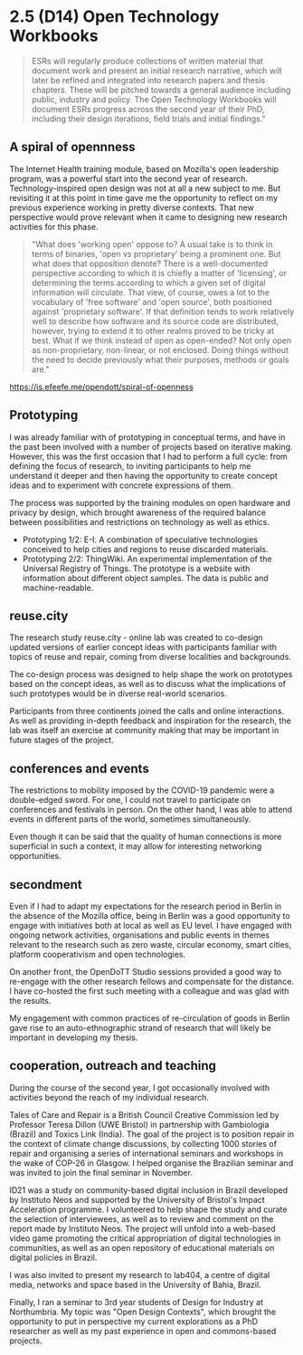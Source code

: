 # 2.5 (D14) Open Technology Workbooks

> ESRs will regularly produce collections of written material that document work and present an initial research narrative, which will later be refined and integrated into research papers and thesis chapters. These will be pitched towards a general audience including public, industry and policy.
> The Open Technology  Workbooks will document ESRs progress across the second year of their PhD, including their design iterations, field trials and initial findings."

## A spiral of opennness

The Internet Health training module, based on Mozilla's open leadership program, was a powerful start into the second year of research. Technology-inspired open design was not at all a new subject to me. But revisiting it at this point in time gave me the opportunity to reflect on my previous experience working in pretty diverse contexts. That new perspective would prove relevant when it came to designing new research activities for this phase.

> "What does 'working open' oppose to? A usual take is to think in terms of binaries, 'open vs proprietary' being a prominent one. But what does that opposition denote? There is a well-documented perspective according to which it is chiefly a matter of 'licensing', or determining the terms according to which a given set of digital information will circulate. That view, of course, owes a lot to the vocabulary of 'free software' and 'open source', both positioned against 'proprietary software'. If that definition tends to work relatively well to describe how software and its source code are distributed, however, trying to extend it to other realms proved to be tricky at best.
> What if we think instead of open as open-ended? Not only open as non-proprietary, non-linear, or not enclosed. Doing things without the need to decide previously what their purposes, methods or goals are."

https://is.efeefe.me/opendott/spiral-of-openness

## Prototyping

I was already familiar with of prototyping in conceptual terms, and have in the past been involved with a number of projects based on iterative making. However, this was the first occasion that I had to perform a full cycle: from defining the focus of research, to inviting participants to help me understand it deeper and then having the opportunity to create concept ideas and to experiment with concrete expressions of them.

The process was supported by the training modules on open hardware and privacy by design, which brought awareness of the required balance between possibilities and restrictions on technology as well as ethics.

 - Prototyping 1/2: E-I. A combination of speculative technologies conceived to help cities and regions to reuse discarded materials.
 - Prototyping 2/2: ThingWiki. An experimental implementation of the Universal Registry of Things. The prototype is a website with information about different object samples. The data is public and machine-readable.

## reuse.city

The research study reuse.city - online lab was created to co-design updated versions of earlier concept ideas with participants familiar with topics of reuse and repair, coming from diverse localities and backgrounds.

The co-design process was designed to help shape the work on prototypes based on the concept ideas, as well as to discuss what the implications of such prototypes would be in diverse real-world scenarios.

Participants from three continents joined the calls and online interactions. As well as providing in-depth feedback and inspiration for the research, the lab was itself an exercise at community making that may be important in future stages of the project.

## conferences and events

The restrictions to mobility imposed by the COVID-19 pandemic were a double-edged sword. For one, I could not travel to participate on conferences and festivals in person. On the other hand, I was able to attend events in different parts of the world, sometimes simultaneously.

Even though it can be said that the quality of human connections is more superficial in such a context, it may allow for interesting networking opportunities.

## secondment

Even if I had to adapt my expectations for the research period in Berlin in the absence of the Mozilla office, being in Berlin was a good opportunity to engage with initiatives both at local as well as EU level. I have engaged with ongoing network activities, organisations and public events in themes relevant to the research such as zero waste, circular economy, smart cities, platform cooperativism and open technologies.

On another front, the OpenDoTT Studio sessions provided a good way to re-engage with the other research fellows and compensate for the distance. I have co-hosted the first such meeting with a colleague and was glad with the results.

My engagement with common practices of re-circulation of goods in Berlin gave rise to an auto-ethnographic strand of research that will likely be important in developing my thesis.

## cooperation, outreach and teaching

During the course of the second year, I got occasionally involved with activities beyond the reach of my individual research.

Tales of Care and Repair is a British Council Creative Commission led by Professor Teresa Dillon (UWE Bristol) in partnership with Gambiologia (Brazil) and Toxics Link (India). The goal of the project is to position repair in the context of climate change discussions, by collecting 1000 stories of repair and organising a series of international seminars and workshops in the wake of COP-26 in Glasgow. I helped organise the Brazilian seminar and was invited to join the final seminar in November.

ID21 was a study on community-based digital inclusion in Brazil developed by Instituto Neos and supported by the University of Bristol's Impact Acceleration programme. I volunteered to help shape the study and curate the selection of interviewees, as well as to review and comment on the report made by Instituto Neos. The project will unfold into a web-based video game promoting the critical appropriation of digital technologies in communities, as well as an open repository of educational materials on digital policies in Brazil.

I was also invited to present my research to lab404, a centre of digital media, networks and space based in the University of Bahia, Brazil.

Finally, I ran a seminar to 3rd year students of Design for Industry at Northumbria. My topic was "Open Design Contexts", which brought the opportunity to put in perspective my current explorations as a PhD researcher as well as my past experience in open and commons-based projects.

